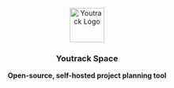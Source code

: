 <br /><br />

<p align="center">
<a href="https://youtrack.so">
  <img src="https://youtrack-marketing.s3.ap-south-1.amazonaws.com/youtrack-readme/youtrack_logo_.webp" alt="Youtrack Logo" width="70">
</a>
</p>

<h3 align="center"><b>Youtrack Space</b></h3>
<p align="center"><b>Open-source, self-hosted project planning tool</b></p>

